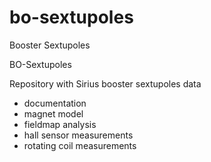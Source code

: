 # bo-sextupoles
Booster Sextupoles

BO-Sextupoles

Repository with Sirius booster sextupoles data

- documentation
- magnet model
- fieldmap analysis
- hall sensor measurements
- rotating coil measurements
